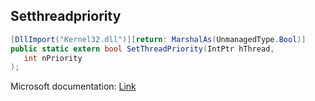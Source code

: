 ## Setthreadpriority

```csharp
[DllImport("Kernel32.dll")][return: MarshalAs(UnmanagedType.Bool)]
public static extern bool SetThreadPriority(IntPtr hThread,
   int nPriority
);
```

Microsoft documentation: [Link](https://docs.microsoft.com/en-us/windows/win32/api/processthreadsapi/nf-processthreadsapi-setthreadpriority)
